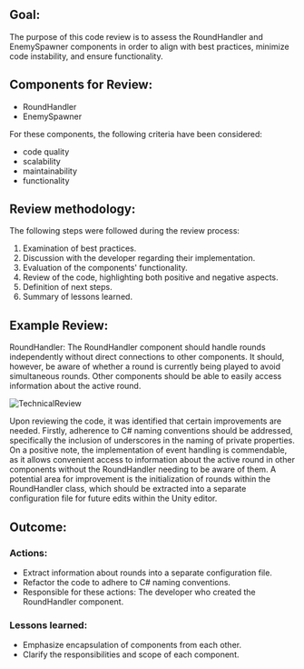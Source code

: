 ## Goal: 
The purpose of this code review is to assess the RoundHandler and EnemySpawner components in order to align with best practices, minimize code instability, and ensure functionality.

## Components for Review:
- RoundHandler 
- EnemySpawner 

For these components, the following criteria have been considered:
- code quality
- scalability
- maintainability
- functionality

## Review methodology:
The following steps were followed during the review process:

1. Examination of best practices.
2. Discussion with the developer regarding their implementation.
3. Evaluation of the components' functionality.
4. Review of the code, highlighting both positive and negative aspects.
5. Definition of next steps.
6. Summary of lessons learned.

## Example Review:
RoundHandler: The RoundHandler component should handle rounds independently without direct connections to other components. It should, however, be aware of whether a round is currently being played to avoid simultaneous rounds. Other components should be able to easily access information about the active round.

![TechnicalReview](https://github.com/Freaky2164/TowerDefense/assets/97842228/b3da19fa-156e-446b-a211-5ecd2019a28c)

Upon reviewing the code, it was identified that certain improvements are needed. Firstly, adherence to C# naming conventions should be addressed, specifically the inclusion of underscores in the naming of private properties. On a positive note, the implementation of event handling is commendable, as it allows convenient access to information about the active round in other components without the RoundHandler needing to be aware of them. A potential area for improvement is the initialization of rounds within the RoundHandler class, which should be extracted into a separate configuration file for future edits within the Unity editor.

## Outcome: 
### Actions:
- Extract information about rounds into a separate configuration file.
- Refactor the code to adhere to C# naming conventions.
- Responsible for these actions: The developer who created the RoundHandler component.

### Lessons learned:
- Emphasize encapsulation of components from each other.
- Clarify the responsibilities and scope of each component.
